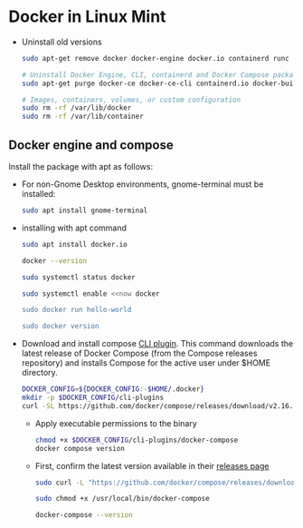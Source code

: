 # Docker in Linux Mint

- Uninstall old versions
    ```sh
    sudo apt-get remove docker docker-engine docker.io containerd runc

    # Uninstall Docker Engine, CLI, containerd and Docker Compose packages
    sudo apt-get purge docker-ce docker-ce-cli containerd.io docker-buildx-plugin docker-compose-plugin docker-ce-rootless-extras

    # Images, containers, volumes, or custom configuration
    sudo rm -rf /var/lib/docker
    sudo rm -rf /var/lib/container

## Docker engine and compose

 Install the package with apt as follows:

- For non-Gnome Desktop environments, gnome-terminal must be installed: 
    ```sh
    sudo apt install gnome-terminal
    ```

- installing with apt command
    ```sh
    sudo apt install docker.io 

    docker --version    

    sudo systemctl status docker

    sudo systemctl enable <<now docker

    sudo docker run hello-world     

    sudo docker version
    ```

-   Download and install compose [CLI plugin](https://docs.docker.com/compose/install/linux/#install-the-plugin-manually). This command downloads the latest release of Docker Compose (from the Compose releases repository) and installs Compose for the active user under $HOME directory.

    ```sh
    DOCKER_CONFIG=${DOCKER_CONFIG:-$HOME/.docker}
    mkdir -p $DOCKER_CONFIG/cli-plugins
    curl -SL https://github.com/docker/compose/releases/download/v2.16.0/docker-compose-linux-x86_64 -o $DOCKER_CONFIG/cli-plugins/docker-compose
    ```
    
    - Apply executable permissions to the binary
        ```sh
        chmod +x $DOCKER_CONFIG/cli-plugins/docker-compose
        docker compose version
        ```

    - First, confirm the latest version available in their [releases page](https://github.com/docker/compose/releases/tag/v2.16.0)

        ```sh
        sudo curl -L "https://github.com/docker/compose/releases/download/v2.16.0/docker-compose-$(uname -s)-$(uname -m)" -o /usr/local/bin/docker-compose

        sudo chmod +x /usr/local/bin/docker-compose

        docker-compose --version
        ```